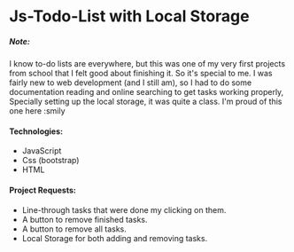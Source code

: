 # Js-Todo-List with Local Storage

##### Note:
I know to-do lists are everywhere, but this was one of my very first projects from school that I felt good about finishing it. So it's special to me.
I was fairly new to web development (and I still am), so I had to do some documentation reading and online searching to get tasks working properly,
Specially setting up the local storage, it was quite a class.
I'm proud of this one here :smily

#### Technologies:
- JavaScript
- Css (bootstrap)
- HTML

#### Project Requests:
- Line-through tasks that were done my clicking on them.
- A button to remove finished tasks.
- A button to remove all tasks.
- Local Storage for both adding and removing tasks.

